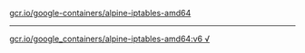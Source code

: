 [gcr.io/google-containers/alpine-iptables-amd64](https://hub.docker.com/r/anjia0532/alpine-iptables-amd64/tags/) 

----
[gcr.io/google_containers/alpine-iptables-amd64:v6 √](https://hub.docker.com/r/anjia0532/alpine-iptables-amd64/tags/)

